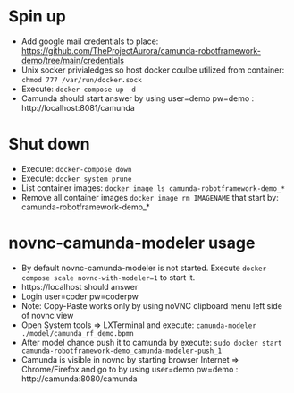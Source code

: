 # Spin up
- Add google mail credentials to place: https://github.com/TheProjectAurora/camunda-robotframework-demo/tree/main/credentials
- Unix socker privialedges so host docker coulbe utilized from container: ```chmod 777 /var/run/docker.sock```
- Execute: ```docker-compose up -d```
- Camunda should start answer by using user=demo pw=demo : http://localhost:8081/camunda
# Shut down
- Execute: ```docker-compose down```
- Execute: ```docker system prune```
- List container images: ```docker image ls camunda-robotframework-demo_*```
- Remove all container images ```docker image rm IMAGENAME``` that start by: camunda-robotframework-demo_*

# novnc-camunda-modeler usage
- By default novnc-camunda-modeler is not started. Execute ```docker-compose scale novnc-with-modeler=1``` to start it.
- https://localhost should answer
- Login user=coder pw=coderpw
- Note: Copy-Paste works only by using noVNC clipboard menu left side of novnc view
- Open System tools => LXTerminal and execute: ```camunda-modeler ./model/camunda_rf_demo.bpmn```
- After model chance push it to camunda by execute:  ```sudo docker start camunda-robotframework-demo_camunda-modeler-push_1```
- Camunda is visible in novnc by starting browser Internet => Chrome/Firefox and go to by using user=demo pw=demo : http://camunda:8080/camunda 
